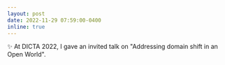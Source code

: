```yaml
---
layout: post
date: 2022-11-29 07:59:00-0400
inline: true
---
```


:sparkles: At DICTA 2022, I gave an invited talk on "Addressing domain shift in an Open World". 


